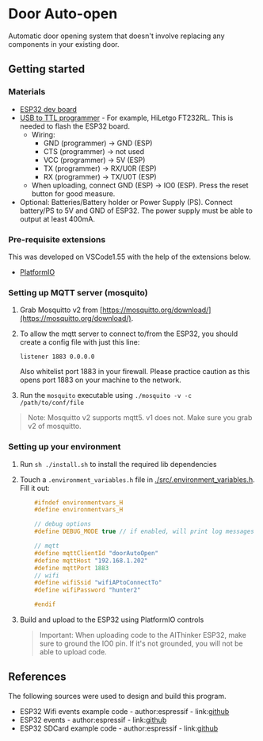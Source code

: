 # Door Auto-open

Automatic door opening system that doesn't involve replacing any components in your existing door.

## Getting started

### Materials

- [ESP32 dev board](https://amzn.com/B0718T232Z)
- [USB to TTL programmer](https://amzn.com/B00IJXZQ7C) - For example, HiLetgo FT232RL. This is needed to flash the ESP32 board.
  - Wiring:
    - GND (programmer) -> GND (ESP)
    - CTS (programmer) -> not used
    - VCC (programmer) -> 5V (ESP)
    - TX (programmer) -> RX/U0R (ESP)
    - RX (programmer) -> TX/U0T (ESP)
  - When uploading, connect GND (ESP) -> IO0 (ESP). Press the reset button for good measure.
- Optional: Batteries/Battery holder or Power Supply (PS). Connect battery/PS to 5V and GND of ESP32. The power supply must be able to output at least 400mA.

### Pre-requisite extensions

This was developed on VSCode1.55 with the help of the extensions below.

- [PlatformIO](https://platformio.org/platformio-ide)

### Setting up MQTT server (mosquito)

1. Grab Mosquitto v2 from [https://mosquitto.org/download/](https://mosquitto.org/download/).
2. To allow the mqtt server to connect to/from the ESP32, you should create a config file with just this line:

    ``` listener 1883 0.0.0.0 ```

    Also whitelist port 1883 in your firewall. Please practice caution as this opens port 1883 on your machine to the network.
3. Run the `mosquito` executable using `./mosquito -v -c /path/to/conf/file`

> Note: Mosquitto v2 supports mqtt5. v1 does not. Make sure you grab v2 of mosquitto.

### Setting up your environment

1. Run `sh ./install.sh` to install the required lib dependencies
2. Touch a `.environment_variables.h` file in [./src/.environment_variables.h](./src/.environment_variables.h). Fill it out:

    ```C++
        #ifndef environmentvars_H
        #define environmentvars_H

        // debug options
        #define DEBUG_MODE true // if enabled, will print log messages to console.

        // mqtt
        #define mqttClientId "doorAutoOpen"
        #define mqttHost "192.168.1.202"
        #define mqttPort 1883
        // wifi
        #define wifiSsid "wifiAPtoConnectTo"
        #define wifiPassword "hunter2"

        #endif
    ```

3. Build and upload to the ESP32 using PlatformIO controls

    > Important: When uploading code to the AIThinker ESP32, make sure to ground the IO0 pin. If it's not grounded, you will not be able to upload code.

## References

The following sources were used to design and build this program.

- ESP32 Wifi events example code - author:espressif - link:[github](https://github.com/espressif/esp-idf/blob/master/examples/wifi/getting_started/station/main/station_example_main.c)
- ESP32 events - author:espressif - link:[github](https://github.com/espressif/esp-idf/blob/master/docs/en/api-reference/system/esp_event.rst)
- ESP32 SDCard example code - author:espressif - link:[github](https://raw.githubusercontent.com/espressif/esp-idf/master/examples/storage/sd_card/main/sd_card_example_main.c)

